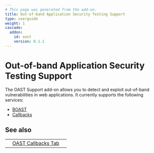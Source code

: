 ```yaml
---
# This page was generated from the add-on.
title: Out-of-band Application Security Testing Support
type: userguide
weight: 1
cascade:
  addon:
    id: oast
    version: 0.1.1
---
```


# Out-of-band Application Security Testing Support

The OAST Support add-on allows you to detect and exploit out-of-band vulnerabilities in web applications. It currently supports the following services:

* [BOAST](/docs/desktop/addons/oast-support/services/boast/)
* [Callbacks](/docs/desktop/addons/oast-support/services/callbacks/)

## See also

|   |                                                              |   |
|---|--------------------------------------------------------------|---|
|   | [OAST Callbacks Tab](/docs/desktop/addons/oast-support/tab/) |   |
